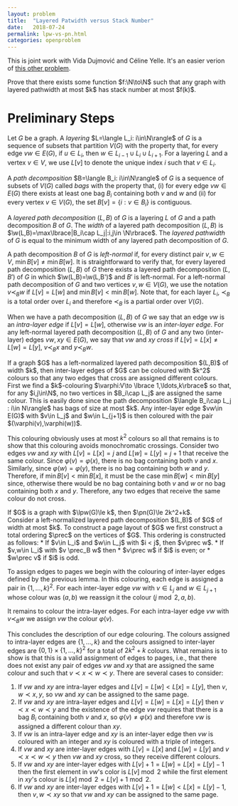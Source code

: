 ```yaml
---
layout: problem
title:  "Layered Patwidth versus Stack Number"
date:   2018-07-24
permalink: lpw-vs-pn.html
categories: openproblem
---
```


This is joint work with Vida Dujmović and Céline Yelle.  It's an easier verion of [this other problem](page-number-versus-layered-treewidth.html).

<div class="problem">
Prove that there exists some function $f:\N\to\N$ such that any graph with layered pathwidth at most $k$ has stack number at most $f(k)$.
</div>

# Preliminary Steps

Let $G$ be a graph. A *layering* $L=\langle L_i: i\in\N\rangle$ of $G$ is a sequence of subsets that partition $V(G)$ with the property that, for every edge $vw\in E(G)$, if $u\in L_i$, then $w\in L_{i-1}\cup L_i\cup L_{i+1}$.  For a layering $L$ and a vertex $v\in V$, we use $L[v]$ to denote the unique index $i$ such that $v\in L_i$.

A *path decomposition* $B=\langle B_i: i\in\N\rangle$ of $G$ is a sequence of subsets of $V(G)$ called *bags* with the property that, (i) for every edge $vw\in E(G)$ there exists at least one bag $B_i$ containing both $v$ and $w$ and (ii) for every vertex $v\in V(G)$, the set $B[v]=\lbrace i:v\in B_i\rbrace$ is contiguous.

$\DeclareMathOperator{\w}{w}$A *layered path decomposition* $(L,B)$ of $G$ is a layering $L$ of $G$ and a path decomposition $B$ of $G$.  The *width* of a layered path decomposition $(L,B)$ is $\w(L,B)=\max\lbrace|B_i\cap L_j|:i,j\in \N\rbrace$.
The *layered pathwidth* of $G$ is equal to the minimum width of any layered path decomposition of $G$.

A path decomposition $B$ of $G$ is *left-normal* if, for every distinct pair $v,w\in V$, $\min B[v] \neq \min B[w]$.  It is straightforward to verify that, for every layered path decomposition $(L,B)$ of $G$ there exists a layered path decomposition $(L,B')$ of $G$ in which $\w(L,B)=\w(L,B')$ and $B'$ is left-normal.  For a left-normal path decomposition of $G$ and two vertices $v,w\in V(G)$, we use the notation $v\prec_B w$ if $L[v]=L[w]$ and $\min B[v]<\min B[w]$.  Note that, for each layer $L_i$, $\prec_B$ is a total order over $L_i$ and therefore $\prec_B$ is a partial order over $V(G)$.

When we have a path decomposition $(L,B)$ of $G$ we say that an edge $vw$ is an *intra-layer edge* if $L[v]= L[w]$, otherwise $vw$  is an *inter-layer edge*. For any left-normal layered path decomposition $(L,B)$ of $G$ and any two (inter-layer) edges $vw, xy\in E(G)$, we say that $vw$ and $xy$ *cross* if $L[v]=L[x]\neq L[w]=L[y]$, $v\prec_B x$ and $y\prec_B w$.  

<div class="lemma">
  If a graph $G$ has a left-normalized layered path decomposition $(L,B)$ of width $k$, then inter-layer edges of $G$ can be coloured with $k^2$ colours so that any two edges that cross are assigned different colours.
</div>

<div class="proof" markdown="1">
   First we find a $k$-colouring $\varphi:V\to \lbrace 1,\ldots,k\rbrace$ so that, for any $i,j\in\N$, no two vertices in $B_i\cap L_j$ are assigned the same colour.  This is easily done since the path decomposition $\langle B_i\cap L_j : i\in N\rangle$ has bags of size at most $k$.  Any inter-layer edge $vw\in E(G)$ with $v\in L_j$ and $w\in L_{j+1}$ is then coloured with the pair $(\varphi(v),\varphi(w))$.

   This colouring obviously uses at most $k^2$ colours so all that remains is to show that this colouring avoids monochromatic crossings.  Consider two edges $vw$ and $xy$ with $L[v]=L[x]=j$ and $L[w]=L[y]=j+1$ that receive the same colour.  Since $\varphi(v)=\varphi(x)$, there is no  bag containing both $v$ and $x$.  Similarly, since $\varphi(w)=\varphi(y)$, there is no bag containing both $w$ and $y$. Therefore, if $\min B[v] < \min B[x]$, it must be the case $\min B[w] < \min B[y]$ since, otherwise there would be no bag containing both $v$ and $w$ or no bag containing both $x$ and $y$. Therefore, any two edges that receive the same colour do not cross.
</div>


$\DeclareMathOperator{\pn}{pn}\DeclareMathOperator{\lpw}{lpw}$
<div class="theorem">
If $G$ is a graph with $\lpw(G)\le k$, then $\pn(G)\le 2k^2+k$.
</div>

<div class="proof" markdown="1">
  Consider a left-normalized layered path decomposition $(L,B)$ of $G$ of width at most $k$.  To construct a page layout of $G$ we first construct a total ordering $\prec$ on the vertices of $G$.  This ordering is constructed as follows:
  * If $v\in L_i$ and $w\in L_j$ with $i < j$, then $v\prec w$.
  * If $v,w\in L_i$ with $v \prec_B w$ then
     * $v\prec w$ if $i$ is even; or
     * $w\prec v$ if $i$ is odd.

  To assign edges to pages we begin with the colouring of inter-layer edges defined by the previous lemma.  In this colouring, each edge is assigned a pair in $\lbrace1,\ldots,k\rbrace^2$.  For each inter-layer edge $vw$ with $v\in L_j$ and $w\in L_{j+1}$ whose colour was $(a,b)$ we reassign it the colour $(j\bmod 2, a, b)$.

  It remains to colour the intra-layer edges. For each intra-layer edge $vw$ with $v\prec_B w$ we assign $vw$ the colour $\varphi(v)$.  

  This concludes the description of our edge colouring. The colours assigned to intra-layer edges are $\lbrace1,\ldots,k\rbrace$ and the colours assigned to inter-layer edges are $\lbrace 0,1\rbrace\times \lbrace 1,\ldots,k\rbrace^2$ for a total of $2k^2+k$ colours.  What remains is to show is that this is a valid assignment of edges to pages, i.e., that there does not exist any pair of edges $vw$ and $xy$ that are assigned the same colour and such that $v\prec x\prec w\prec y$.  There are several cases to consider:
  1. If $vw$ and $xy$ are intra-layer edges and $L[v]=L[w] < L[x]=L[y]$, then $v,w\prec x,y$, so $vw$ and $xy$ can be assigned to the same page.
  2. If $vw$ and $xy$ are intra-layer edges and $L[v]=L[w]=L[x]=L[y]$ then $v\prec x\prec w\prec y$ and the existence of the edge $vw$ requires that there is a bag $B_i$ containing both $v$ and $x$, so $\varphi(v)\neq \varphi(x)$ and therefore $vw$ is assigned a different colour than $xy$.
  3. If $vw$ is an intra-layer edge and $xy$ is an inter-layer edge then $vw$ is coloured with an integer and $xy$ is coloured with a triple of integers.
  4. If $vw$ and $xy$ are inter-layer edges with $L[v]=L[x]$ and $L[w]=L[y]$ and
  $v\prec x\prec w\prec y$ then $vw$ and $xy$ cross, so they receive different colours.
  5. If $vw$ and $xy$ are inter-layer edges with $L[v]+1=L[w]=L[x]=L[y]-1$ then the first element in $vw$'s color is $L[v]\bmod 2$ while the first element in $xy$'s colour is $L[x]\bmod 2= L[v]+1\bmod 2$.
  6. If $vw$ and $xy$ are inter-layer edges with $L[v]+1=L[w] < L[x] = L[y]-1$, then $v,w\prec xy$ so that $vw$ and $xy$ can be assigned to the same page.
